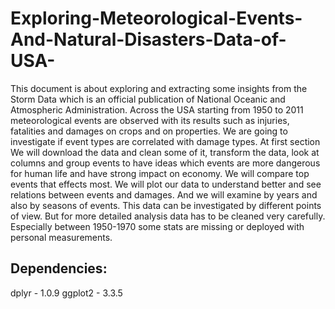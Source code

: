 # Exploring-Meteorological-Events-And-Natural-Disasters-Data-of-USA-
This document is about exploring and extracting some insights from the Storm Data which is an official publication of National Oceanic and Atmospheric Administration. Across the USA starting from 1950 to 2011 meteorological events are observed with its results such as injuries, fatalities and damages on crops and on properties. We are going to investigate if event types are correlated with damage types.
At first section We will download the data and clean some of it, transform the data, look at columns and group events to have ideas which events are more dangerous for human life and have strong impact on economy. We will compare top events that effects most. We will plot our data to understand better and see relations between events and damages. And we will examine by years and also by seasons of events. This data can be investigated by different points of view. But for more detailed analysis data has to be cleaned very carefully. Especially between 1950-1970 some stats are missing or deployed with personal measurements.

## Dependencies:
dplyr       - 1.0.9
ggplot2     - 3.3.5
